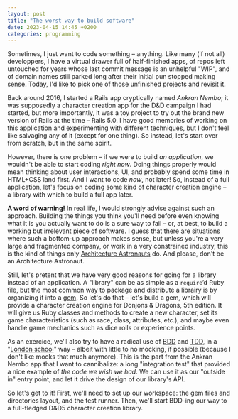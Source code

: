 ```yaml
---
layout: post
title: "The worst way to build software"
date: 2023-04-15 14:45 +0200
categories: programming
---
```

Sometimes, I just want to code something – anything. Like many (if not all) developpers, I have a 
virtual drawer full of half-finished apps, of repos left untouched for years whose last commit message 
is an unhelpful "WIP", and of domain names still parked long after their initial pun 
stopped making sense. Today, I'd like to pick one of those unfinished projects and revisit it.

Back around 2016, I started a Rails app cryptically named _Ankran Nembo_; it was supposedly 
a character creation app for the D&D campaign I had started, but more importantly, it was a toy 
project to try out the brand new version of Rails at the time – Rails 5.0. I have good memories of working 
on this application and experimenting with different techniques, but I don't feel like salvaging 
any of it (except for one thing). So instead, let's start over from scratch, but in the same 
spirit.

However, there is one problem – if we were to build _an application_, we wouldn't be able to 
start coding _right now_. Doing things properly would mean thinking about user interactions, 
UI, and probably spend some time in HTML+CSS land first. And I want to code _now_, not later! So, 
instead of a full application, let's focus on coding some kind of character creation engine – 
a library with which to build a full app later.

**A word of warning!** In real life, I would strongly advise against such an approach. Building the 
things you think you'll need before even knowing what it is you actually want to do is a sure way 
to fail – or, at best, to build a working but irrelevant piece of software. I guess that there are 
situations where such a bottom-up approach makes sense, but unless you're a very large and fragmented 
company, or work in a very constrained industry, this is the kind of things only 
[Architecture Astronauts](https://www.joelonsoftware.com/2001/04/21/dont-let-architecture-astronauts-scare-you/) do. 
And please, don't be an Architecture Astronaut.

Still, let's pretent that we have very good reasons for going for a library instead of an application. A "library" 
can be as simple as a `require`’d Ruby file, but the most common way to package and distribute a librairy is by 
organizing it into a [gem](https://rubygems.org). So let's do that – let's build a gem, which will provide 
a character creation engine for Donjons & Dragons, 5th edition. It will give us Ruby classes and methods to create a 
new character, set its game characteristics (such as race, class, attributes, etc.), and maybe even handle game 
mechanics such as dice rolls or experience points.

As an exercice, we'll also try to have a radical use of [BDD](https://dannorth.net/introducing-bdd/) and 
[TDD](https://martinfowler.com/bliki/TestDrivenDevelopment.html), in a "[London school](https://blog.devgenius.io/detroit-and-london-schools-of-test-driven-development-3d2f8dca71e5)" 
way – albeit with little to no mocking, if possible (because I don't like mocks that much anymore). This is 
the part from the Ankran Nembo app that I want to cannibalize: a long "integration test" that provided a 
nice example of _the code we wish we had_. We can use it as our "outside in" entry point, and let it 
drive the design of our library's API.

So let's get to it! First, we'll need to set up our workspace: the gem files and directories layout, and the test runner. 
Then, we'll start BDD-ing our way to a full-fledged D&D5 character creation library.